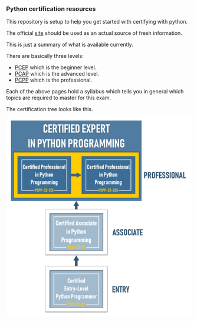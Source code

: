 ### Python certification resources

This repository is setup to help you get started with certifying with python.

The official [site](https://pythoninstitute.org/) should be used as an actual source of fresh information.

This is just a summary of what is available currently.

There are basically three levels:
- [PCEP](PCEP.md) which is the beginner level.
- [PCAP](PCAP.md) which is the advanced level.
- [PCPP](PCPP.md) which is the professional.

Each of the above pages hold a syllabus which tells you in general which topics are required to master for this exam.

The certification tree looks like this.

![CertTree](/pics/tree.PNG)
